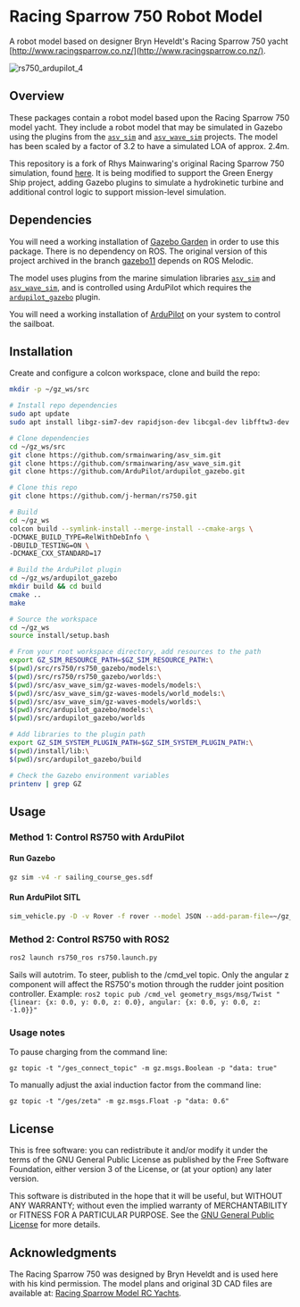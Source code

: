 # Racing Sparrow 750 Robot Model

A robot model based on designer Bryn Heveldt's Racing Sparrow 750 yacht
[http://www.racingsparrow.co.nz/](http://www.racingsparrow.co.nz/).

![rs750_ardupilot_4](https://user-images.githubusercontent.com/24916364/226215397-ec2c1114-83fd-438d-a900-f2bb5d42765a.jpg)

## Overview

These packages contain a robot model based upon the Racing Sparrow 750
model yacht. They include a robot model that may be simulated in Gazebo
using the plugins from the [`asv_sim`](https://github.com/srmainwaring/asv_sim)
and [`asv_wave_sim`](https://github.com/srmainwaring/asv_wave_sim) projects.
The model has been scaled by a factor of 3.2 to have a
simulated LOA of approx. 2.4m.

This repository is a fork of Rhys Mainwaring's original Racing Sparrow 750 simulation, found [here](https://github.com/srmainwaring/rs750).  It is being modified to support the Green Energy Ship project, adding Gazebo plugins to simulate a hydrokinetic turbine and additional control logic to support mission-level simulation.

## Dependencies

You will need a working installation of
[Gazebo Garden](https://gazebosim.org/docs/garden/install) in order to use
this package. There is no dependency on ROS. The original version of this
project archived in the branch
[gazebo11](https://github.com/srmainwaring/rs750/tree/gazebo11) depends on
ROS Melodic. 

The model uses plugins from the marine simulation libraries
[`asv_sim`](https://github.com/srmainwaring/asv_sim) and
[`asv_wave_sim`](https://github.com/srmainwaring/asv_wave_sim),
and is controlled using ArduPilot which requires the
[`ardupilot_gazebo`](https://github.com/ArduPilot/ardupilot_gazebo) plugin.

You will need a working installation of [ArduPilot](https://ardupilot.org/dev/docs/building-setup-linux.html) on your system to control the sailboat.

## Installation

Create and configure a colcon workspace, clone and build the repo:

```bash
mkdir -p ~/gz_ws/src

# Install repo dependencies
sudo apt update
sudo apt install libgz-sim7-dev rapidjson-dev libcgal-dev libfftw3-dev

# Clone dependencies
cd ~/gz_ws/src
git clone https://github.com/srmainwaring/asv_sim.git
git clone https://github.com/srmainwaring/asv_wave_sim.git
git clone https://github.com/ArduPilot/ardupilot_gazebo.git

# Clone this repo
git clone https://github.com/j-herman/rs750.git

# Build
cd ~/gz_ws
colcon build --symlink-install --merge-install --cmake-args \
-DCMAKE_BUILD_TYPE=RelWithDebInfo \
-DBUILD_TESTING=ON \
-DCMAKE_CXX_STANDARD=17

# Build the ArduPilot plugin
cd ~/gz_ws/ardupilot_gazebo
mkdir build && cd build
cmake ..
make

# Source the workspace
cd ~/gz_ws
source install/setup.bash

# From your root workspace directory, add resources to the path
export GZ_SIM_RESOURCE_PATH=$GZ_SIM_RESOURCE_PATH:\
$(pwd)/src/rs750/rs750_gazebo/models:\
$(pwd)/src/rs750/rs750_gazebo/worlds:\
$(pwd)/src/asv_wave_sim/gz-waves-models/models:\
$(pwd)/src/asv_wave_sim/gz-waves-models/world_models:\
$(pwd)/src/asv_wave_sim/gz-waves-models/worlds:\
$(pwd)/src/ardupilot_gazebo/models:\
$(pwd)/src/ardupilot_gazebo/worlds

# Add libraries to the plugin path
export GZ_SIM_SYSTEM_PLUGIN_PATH=$GZ_SIM_SYSTEM_PLUGIN_PATH:\
$(pwd)/install/lib:\
$(pwd)/src/ardupilot_gazebo/build

# Check the Gazebo environment variables
printenv | grep GZ
```

## Usage

### Method 1: Control RS750 with ArduPilot

#### Run Gazebo

```bash
gz sim -v4 -r sailing_course_ges.sdf
```

#### Run ArduPilot SITL

```bash
sim_vehicle.py -D -v Rover -f rover --model JSON --add-param-file=~/gz_ws/src/rs750/rs750_gazebo/config/rs750.param --console
```

### Method 2: Control RS750 with ROS2

```bash
ros2 launch rs750_ros rs750.launch.py
```
Sails will autotrim.  To steer, publish to the /cmd_vel topic.  Only the angular z component will affect the RS750's motion through the rudder joint position controller.
Example:
`ros2 topic pub /cmd_vel geometry_msgs/msg/Twist "{linear: {x: 0.0, y: 0.0, z: 0.0}, angular: {x: 0.0, y: 0.0, z: -1.0}}"`

### Usage notes
To pause charging from the command line:
```
gz topic -t "/ges_connect_topic" -m gz.msgs.Boolean -p "data: true"
```
To manually adjust the axial induction factor from the command line:
```
gz topic -t "/ges/zeta" -m gz.msgs.Float -p "data: 0.6"
```

## License

This is free software: you can redistribute it and/or modify
it under the terms of the GNU General Public License as published by
the Free Software Foundation, either version 3 of the License, or
(at your option) any later version.

This software is distributed in the hope that it will be useful,
but WITHOUT ANY WARRANTY; without even the implied warranty of
MERCHANTABILITY or FITNESS FOR A PARTICULAR PURPOSE.  See the
[GNU General Public License](LICENSE) for more details.

## Acknowledgments

The Racing Sparrow 750 was designed by Bryn Heveldt and is used here with
his kind permission.
The model plans and original 3D CAD files are available at:
[Racing Sparrow Model RC Yachts](http://www.racingsparrow.co.nz/theboat/).

